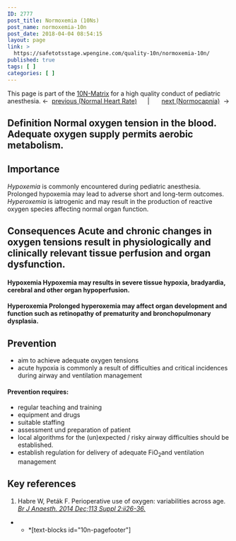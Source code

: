 ```yaml
---
ID: 2777
post_title: Normoxemia (10Ns)
post_name: normoxemia-10n
post_date: 2018-04-04 08:54:15
layout: page
link: >
  https://safetotsstage.wpengine.com/quality-10n/normoxemia-10n/
published: true
tags: [ ]
categories: [ ]
---
```

This page is part of the [10N-Matrix][1] for a high quality conduct of pediatric anesthesia. ←  [previous (Normal Heart Rate)][2]      |       [next (Normocapnia)][3]  → 
## Definition Normal oxygen tension in the blood. Adequate oxygen supply permits aerobic metabolism. 

## Importance

*Hypoxemia* is commonly encountered during pediatric anesthesia. Prolonged hypoxemia may lead to adverse short and long-term outcomes. *Hyperoxemia* is iatrogenic and may result in the production of reactive oxygen species affecting normal organ function. 
## Consequences Acute and chronic changes in oxygen tensions result in physiologically and clinically relevant tissue perfusion and organ dysfunction. 

#### Hypoxemia Hypoxemia may results in severe tissue hypoxia, bradyardia, cerebral and other organ hypoperfusion. 

#### Hyperoxemia Prolonged hyperoxemia may affect organ development and function such as retinopathy of prematurity and bronchopulmonary dysplasia. 

## Prevention

*   aim to achieve adequate oxygen tensions
*   acute hypoxia is commonly a result of difficulties and critical incidences during airway and ventilation management

#### Prevention requires:

*   regular teaching and training
*   equipment and drugs
*   suitable staffing
*   assessment und preparation of patient
*   local algorithms for the (un)expected / risky airway difficulties should be established.
*   establish regulation for delivery of adequate FiO<sub>2</sub>and ventilation management

## Key references

1.  Habre W, Peták F. Perioperative use of oxygen: variabilities across age. [*Br J Anaesth. 2014 Dec;113 Suppl 2:ii26-36.*][4]   

* * *[text-blocks id="10n-pagefooter"]

 [1]: /quality-10n/
 [2]: /10-n-quality/normal-heart-rate-10-n/
 [3]: /10-n-quality/normocapnia-10n/
 [4]: https://www.ncbi.nlm.nih.gov/pubmed/25498579